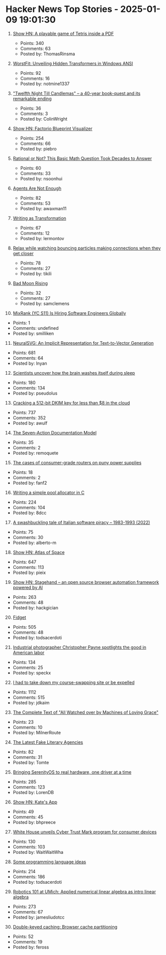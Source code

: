 # Hacker News Top Stories - 2025-01-09 19:01:30

1. [Show HN: A playable game of Tetris inside a PDF](https://th0mas.nl/downloads/pdftris.pdf)
   - Points: 340
   - Comments: 63
   - Posted by: ThomasRinsma

2. [WorstFit: Unveiling Hidden Transformers in Windows ANSI](https://blog.orange.tw/posts/2025-01-worstfit-unveiling-hidden-transformers-in-windows-ansi/)
   - Points: 92
   - Comments: 16
   - Posted by: notmine1337

3. ["Twelfth Night Till Candlemas" – a 40-year book-quest and its remarkable ending](https://davidallengreen.com/2024/12/twelfth-night-till-candlemas-the-story-of-a-forty-year-book-quest-and-of-its-remarkable-ending/)
   - Points: 36
   - Comments: 3
   - Posted by: ColinWright

4. [Show HN: Factorio Blueprint Visualizer](https://github.com/piebro/factorio-blueprint-visualizer)
   - Points: 254
   - Comments: 66
   - Posted by: piebro

5. [Rational or Not? This Basic Math Question Took Decades to Answer](https://www.quantamagazine.org/rational-or-not-this-basic-math-question-took-decades-to-answer-20250108/)
   - Points: 60
   - Comments: 33
   - Posted by: nsoonhui

6. [Agents Are Not Enough](https://www.arxiv.org/pdf/2412.16241)
   - Points: 82
   - Comments: 53
   - Posted by: awaxman11

7. [Writing as Transformation](https://www.newyorker.com/culture/the-weekend-essay/writing-as-transformation-louise-gluck)
   - Points: 67
   - Comments: 12
   - Posted by: lermontov

8. [Relax while watching bouncing particles making connections when they get closer](https://tiki.li/apps/particles.html?v=2501a)
   - Points: 78
   - Comments: 27
   - Posted by: tikili

9. [Bad Moon Rising](https://archaeology.org/issues/january-february-2025/digs-discoveries/bad-moon-rising/)
   - Points: 32
   - Comments: 27
   - Posted by: samclemens

10. [MixRank (YC S11) Is Hiring Software Engineers Globally](undefined)
   - Points: 1
   - Comments: undefined
   - Posted by: smilliken

11. [NeuralSVG: An Implicit Representation for Text-to-Vector Generation](https://sagipolaczek.github.io/NeuralSVG/)
   - Points: 681
   - Comments: 64
   - Posted by: lnyan

12. [Scientists uncover how the brain washes itself during sleep](https://www.science.org/content/article/scientists-uncover-how-brain-washes-itself-during-sleep)
   - Points: 180
   - Comments: 134
   - Posted by: pseudolus

13. [Cracking a 512-bit DKIM key for less than $8 in the cloud](https://dmarcchecker.app/articles/crack-512-bit-dkim-rsa-key)
   - Points: 737
   - Comments: 352
   - Posted by: awulf

14. [The Seven-Action Documentation Model](https://passo.uno/seven-action-model/)
   - Points: 35
   - Comments: 2
   - Posted by: remoquete

15. [The cases of consumer-grade routers on puny power supplies](https://blog.apnic.net/2024/10/18/the-strange-cases-of-consumer-grade-routers-on-puny-power-supplies/)
   - Points: 18
   - Comments: 2
   - Posted by: fanf2

16. [Writing a simple pool allocator in C](https://8dcc.github.io/programming/pool-allocator.html)
   - Points: 224
   - Comments: 104
   - Posted by: 8dcc

17. [A swashbuckling tale of Italian software piracy – 1983-1993 (2022)](https://genesistemple.com/a-swashbuckling-tale-of-italian-software-piracy-1983-1993)
   - Points: 75
   - Comments: 30
   - Posted by: alberto-m

18. [Show HN: Atlas of Space](https://atlasof.space/)
   - Points: 647
   - Comments: 113
   - Posted by: pieix

19. [Show HN: Stagehand – an open source browser automation framework powered by AI](https://github.com/browserbase/stagehand)
   - Points: 263
   - Comments: 48
   - Posted by: hackgician

20. [Fidget](https://www.mattkeeter.com/projects/fidget/)
   - Points: 505
   - Comments: 48
   - Posted by: todsacerdoti

21. [Industrial photographer Christopher Payne spotlights the good in American labor](https://www.scopeofwork.net/the-honorable-parts/)
   - Points: 134
   - Comments: 25
   - Posted by: speckx

22. [I had to take down my course-swapping site or be expelled](https://www.linkedin.com/posts/jdkaim_github-jdkaimhuskyswap-huskyswap-project-activity-7282609173316415488-1jdb)
   - Points: 1112
   - Comments: 515
   - Posted by: jdkaim

23. [The Complete Text of "All Watched over by Machines of Loving Grace"](https://blog.jgc.org/2024/12/the-complete-text-of-all-watched-over.html)
   - Points: 23
   - Comments: 10
   - Posted by: MilnerRoute

24. [The Latest Fake Literary Agencies](https://writerbeware.blog/2024/08/16/the-latest-fake-literary-agencies/)
   - Points: 82
   - Comments: 31
   - Posted by: Tomte

25. [Bringing SerenityOS to real hardware, one driver at a time](https://sdomi.pl/weblog/23-serenityos-realhw/)
   - Points: 285
   - Comments: 123
   - Posted by: LorenDB

26. [Show HN: Kate's App](https://katesapp.org/hn)
   - Points: 49
   - Comments: 45
   - Posted by: bhpreece

27. [White House unveils Cyber Trust Mark program for consumer devices](https://www.nextgov.com/cybersecurity/2025/01/white-house-unveils-cyber-trust-mark-program-consumer-devices/401991/)
   - Points: 130
   - Comments: 103
   - Posted by: WaitWaitWha

28. [Some programming language ideas](https://jerf.org/iri/post/2025/programming_language_ideas/)
   - Points: 214
   - Comments: 186
   - Posted by: todsacerdoti

29. [Robotics 101 at UMich: Applied numerical linear algebra as intro linear algebra](https://robotics.umich.edu/academics/courses/course-offerings/rob101-fall-2020/)
   - Points: 273
   - Comments: 67
   - Posted by: jamesliudotcc

30. [Double-keyed caching: Browser cache partitioning](https://addyosmani.com/blog/double-keyed-caching/)
   - Points: 52
   - Comments: 19
   - Posted by: feross

